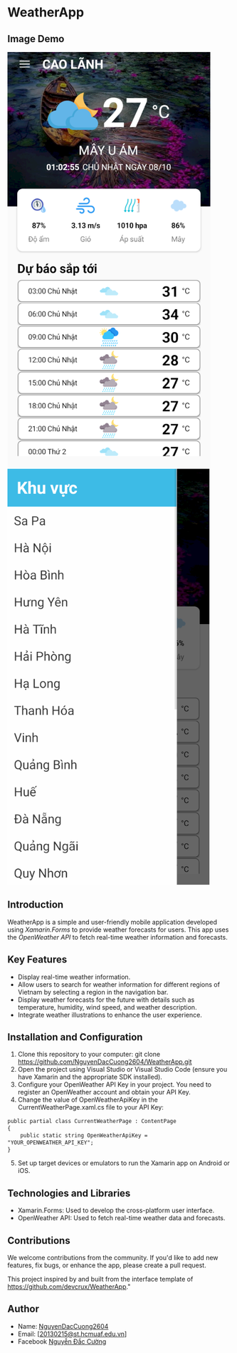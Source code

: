 # WeatherApp

## Image Demo
![ImageDemo](Image/weatherapp.png)
![](Image/select_areas.png)
## Introduction
WeatherApp is a simple and user-friendly mobile application developed using *Xamarin.Forms* to provide weather forecasts for users. This app uses the *OpenWeather API* to fetch real-time weather information and forecasts.

## Key Features
- Display real-time weather information.
- Allow users to search for weather information for different regions of Vietnam by selecting a region in the navigation bar.
- Display weather forecasts for the future with details such as temperature, humidity, wind speed, and weather description.
- Integrate weather illustrations to enhance the user experience.

## Installation and Configuration
1. Clone this repository to your computer: git clone https://github.com/NguyenDacCuong2604/WeatherApp.git
2. Open the project using Visual Studio or Visual Studio Code (ensure you have Xamarin and the appropriate SDK installed).
3. Configure your OpenWeather API Key in your project. You need to register an OpenWeather account and obtain your API Key.
4. Change the value of OpenWeatherApiKey in the CurrentWeatherPage.xaml.cs file to your API Key:
```
public partial class CurrentWeatherPage : ContentPage
{
    public static string OpenWeatherApiKey = "YOUR_OPENWEATHER_API_KEY";
}
```

5. Set up target devices or emulators to run the Xamarin app on Android or iOS.

## Technologies and Libraries
- Xamarin.Forms: Used to develop the cross-platform user interface.
- OpenWeather API: Used to fetch real-time weather data and forecasts.

## Contributions
We welcome contributions from the community. If you'd like to add new features, fix bugs, or enhance the app, please create a pull request.

This project inspired by and built from the interface template of https://github.com/devcrux/WeatherApp."

## Author
- Name: [NguyenDacCuong2604](https://github.com/NguyenDacCuong2604)
- Email: [20130215@st.hcmuaf.edu.vn]
- Facebook [Nguyễn Đắc Cường](https://www.facebook.com/nguyendaccuong2002/)
